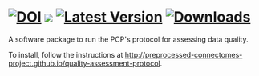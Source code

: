 [![DOI](https://zenodo.org/badge/doi/10.5281/zenodo.14288.svg)](http://dx.doi.org/10.5281/zenodo.14288) ![](https://circleci.com/gh/preprocessed-connectomes-project/quality-assessment-protocol.svg?style=shield&circle-token=:circle-token) [![Latest Version](https://img.shields.io/pypi/v/qap.svg)](https://pypi.python.org/pypi/qap) [![Downloads](https://img.shields.io/pypi/dm/qap.svg)](https://pypi.python.org/pypi/qap)
==========================

A software package to run the PCP's protocol for assessing data quality.

To install, follow the instructions at http://preprocessed-connectomes-project.github.io/quality-assessment-protocol.
